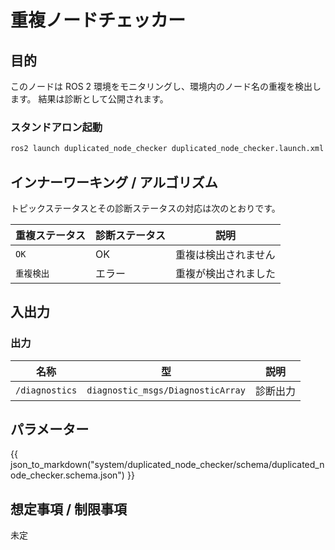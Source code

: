 # 重複ノードチェッカー

## 目的

このノードは ROS 2 環境をモニタリングし、環境内のノード名の重複を検出します。
結果は診断として公開されます。

### スタンドアロン起動


```bash
ros2 launch duplicated_node_checker duplicated_node_checker.launch.xml
```

## インナーワーキング / アルゴリズム

トピックステータスとその診断ステータスの対応は次のとおりです。

| **重複ステータス** | **診断ステータス** | **説明** |
|---|---|---|
| `OK` | OK | 重複は検出されません |
| `重複検出` | エラー | 重複が検出されました |

## 入出力

### 出力

| 名称           | 型                              | 説明         |
| -------------- | --------------------------------- | ------------------- |
| `/diagnostics` | `diagnostic_msgs/DiagnosticArray` | 診断出力 |

## パラメーター

{{ json_to_markdown("system/duplicated_node_checker/schema/duplicated_node_checker.schema.json") }}

## 想定事項 / 制限事項

未定

